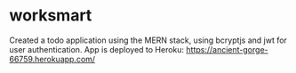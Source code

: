 # worksmart

Created a todo application using the MERN stack, using bcryptjs and jwt for user authentication. App is deployed to Heroku: https://ancient-gorge-66759.herokuapp.com/
